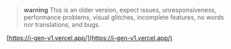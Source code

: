 > **warning**
> This is an older version, expect issues, unresponsiveness, performance problems, visual glitches, incomplete features, no words nor translations, and bugs.

[https://i-gen-v1.vercel.app/](https://i-gen-v1.vercel.app/)
